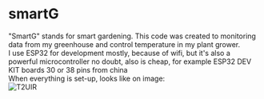 # smartG
"SmartG" stands for smart gardening. This code was created to monitoring data from my greenhouse and control temperature in my plant grower. <br>
I use ESP32 for development mostly, because of wifi, but it's also a powerful microcontroller no doubt, also is cheap, for example ESP32 DEV KIT boards 30 or 38 pins from china <br>
When everything is set-up, looks like on image: <br>
![T2UIR](https://github.com/user-attachments/assets/daee60a6-a0fc-4869-8925-94ecd92dab85)

